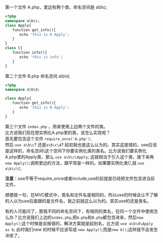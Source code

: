
第一个文件 A.php，里边有两个类，命名空间是 a\b\c;

```php
<?php
namespace a\b\c;
class Apply{
　　function get_info(){
　　　　echo 'this is A Apply';
　　}
}
class C{
　　function info(){
　　　　echo 'this is info';
　　}
}
```   
第二个文件 B.php  命名空间 a\b\d;   
```php
<?php
namespace a\b\d;

class Apply{
　　function get_info(){
　　　　echo 'this is B Apply';
　　}
}
```   
第三个文件 `index.php` ，用来使用上边两个文件的类。   
比方说我们现在想实例化A.php里的类，该怎么实现呢？   
首先要包含这个文件 `require_once('A.php')`;   
然后 `use a\b\c`? 还是`a\b\c\A`?   起初我也是这么认为的。其实这是错的，use应该是这样的，命名空间\这个空间下你要实例化类的类名。比方说我们要实例化 A.php里的Apply类，那么 `use a\b\c\Apply`;  这就相当于引入这个类，接下来再  `new Apply()`;调用里边的方法，跟平常是一样的。如果要实例化类C,就 `use a\b\c\C`;   

**注意**：use不等于require_once或者include,use的前提是已经把文件包含进当前文件。

顺便提一句，在MVC模式中，类名和文件名是相同的，所以use的时候会让不了解的人以为use后面跟的是文件名，我之前就这么以为的。其实use的还是类名。    

有的人可能问了，那我不同的命名空间下，有相同的类名，在同一个文件中使用怎么办？比方说我们上边的`index.php`,把`A.php`和`B.php`都包含进来，然后`new Apply()`;这个时候是会报错的，解决方案就是起别名，比方说 `use a\b\d\Apply as b`;  此时我们new 的时候不应该写成 `new Apply()`;而是`new b()`;这样就不会发生冲突了。